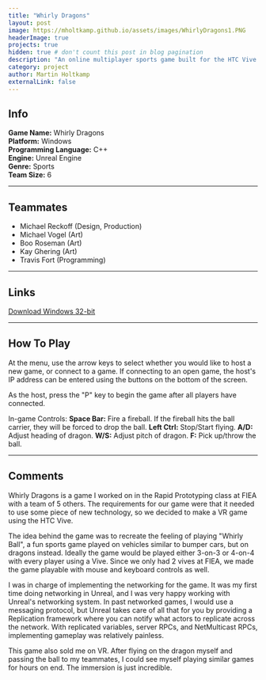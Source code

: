 ```yaml
---
title: "Whirly Dragons"
layout: post
image: https://mholtkamp.github.io/assets/images/WhirlyDragons1.PNG
headerImage: true
projects: true
hidden: true # don't count this post in blog pagination
description: "An online multiplayer sports game built for the HTC Vive."
category: project
author: Martin Holtkamp
externalLink: false
---
```


## Info

**Game Name:** Whirly Dragons  
**Platform:** Windows  
**Programming Language:** C++  
**Engine:** Unreal Engine  
**Genre:** Sports  
**Team Size:** 6  

---

## Teammates 

* Michael Reckoff (Design, Production)
* Michael Vogel (Art)
* Boo Roseman (Art)
* Kay Ghering (Art)
* Travis Fort (Programming)

---

## Links

[Download Windows 32-bit](https://drive.google.com/open?id=0Bz6zRTgs-_fBeDBjTklFT3doNWs)

---


## How To Play

At the menu, use the arrow keys to select whether you would like to host a new game, or connect to a game. If connecting to an open game, the host's IP address can be entered using the buttons on the bottom of the screen.

As the host, press the "P" key to begin the game after all players have connected.

In-game Controls:
**Space Bar:** Fire a fireball. If the fireball hits the ball carrier, they will be forced to drop the ball.
**Left Ctrl:** Stop/Start flying.
**A/D:** Adjust heading of dragon.
**W/S:** Adjust pitch of dragon.
**F:** Pick up/throw the ball.

---

## Comments

Whirly Dragons is a game I worked on in the Rapid Prototyping class at FIEA with a team of 5 others. The requirements for our game were that it needed to use some piece of new technology, so we decided to make a VR game using the HTC Vive.

The idea behind the game was to recreate the feeling of playing "Whirly Ball", a fun sports game played on vehicles similar to bumper cars, but on dragons instead. Ideally the game would be played either 3-on-3 or 4-on-4 with every player using a Vive. Since we only had 2 vives at FIEA, we made the game playable with mouse and keyboard controls as well.

I was in charge of implementing the networking for the game. It was my first time doing networking in Unreal, and I was very happy working with Unreal's networking system. In past networked games, I would use a messaging protocol, but Unreal takes care of all that for you by providing a Replication framework where you can notify what actors to replicate across the network. With replicated variables, server RPCs, and NetMulticast RPCs, implementing gameplay was relatively painless.

This game also sold me on VR. After flying on the dragon myself and passing the ball to my teammates, I could see myself playing similar games for hours on end. The immersion is just incredible.